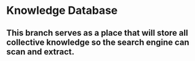 # Knowledge Database

## This branch serves as a place that will store all collective knowledge so the search engine can scan and extract.
